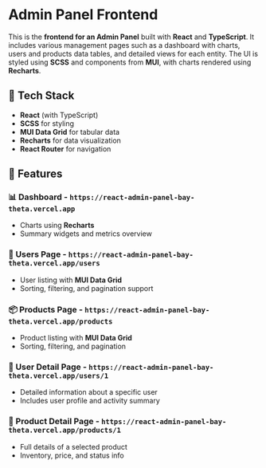 # Admin Panel Frontend

This is the **frontend for an Admin Panel** built with **React** and **TypeScript**. It includes various management pages such as a dashboard with charts, users and products data tables, and detailed views for each entity. The UI is styled using **SCSS** and components from **MUI**, with charts rendered using **Recharts**.

## 🔧 Tech Stack

- **React** (with TypeScript)
- **SCSS** for styling
- **MUI Data Grid** for tabular data
- **Recharts** for data visualization
- **React Router** for navigation

## 📁 Features

### 📊 Dashboard - `https://react-admin-panel-bay-theta.vercel.app`

- Charts using **Recharts**
- Summary widgets and metrics overview

### 👥 Users Page - `https://react-admin-panel-bay-theta.vercel.app/users`
- User listing with **MUI Data Grid**
- Sorting, filtering, and pagination support

### 📦 Products Page - `https://react-admin-panel-bay-theta.vercel.app/products`
- Product listing with **MUI Data Grid**
- Sorting, filtering, and pagination

### 👤 User Detail Page - `https://react-admin-panel-bay-theta.vercel.app/users/1`
- Detailed information about a specific user
- Includes user profile and activity summary

### 📄 Product Detail Page - `https://react-admin-panel-bay-theta.vercel.app/products/1`
- Full details of a selected product
- Inventory, price, and status info


